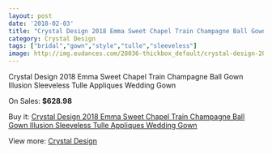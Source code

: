 ```yaml
---
layout: post
date: '2018-02-03'
title: "Crystal Design 2018 Emma Sweet Chapel Train Champagne Ball Gown Illusion Sleeveless Tulle Appliques Wedding Gown"
category: Crystal Design 
tags: ["bridal","gown","style","tulle","sleeveless"]
image: http://img.eudances.com/28036-thickbox_default/crystal-design-2018-emma-sweet-chapel-train-champagne-ball-gown-illusion-sleeveless-tulle-appliques-wedding-gown.jpg
---
```

Crystal Design 2018 Emma Sweet Chapel Train Champagne Ball Gown Illusion Sleeveless Tulle Appliques Wedding Gown

On Sales: **$628.98**
<a href="https://www.eudances.com/en/crystal-design/9263-crystal-design-2018-emma-sweet-chapel-train-champagne-ball-gown-illusion-sleeveless-tulle-appliques-wedding-gown.html"><amp-img layout="responsive" width="600" height="600" src="//img.eudances.com/28036-thickbox_default/crystal-design-2018-emma-sweet-chapel-train-champagne-ball-gown-illusion-sleeveless-tulle-appliques-wedding-gown.jpg" alt="Crystal Design 2018 Emma Sweet Chapel Train Champagne Ball Gown Illusion Sleeveless Tulle Appliques Wedding Gown 0" /></a>
<a href="https://www.eudances.com/en/crystal-design/9263-crystal-design-2018-emma-sweet-chapel-train-champagne-ball-gown-illusion-sleeveless-tulle-appliques-wedding-gown.html"><amp-img layout="responsive" width="600" height="600" src="//img.eudances.com/28040-thickbox_default/crystal-design-2018-emma-sweet-chapel-train-champagne-ball-gown-illusion-sleeveless-tulle-appliques-wedding-gown.jpg" alt="Crystal Design 2018 Emma Sweet Chapel Train Champagne Ball Gown Illusion Sleeveless Tulle Appliques Wedding Gown 1" /></a>
<a href="https://www.eudances.com/en/crystal-design/9263-crystal-design-2018-emma-sweet-chapel-train-champagne-ball-gown-illusion-sleeveless-tulle-appliques-wedding-gown.html"><amp-img layout="responsive" width="600" height="600" src="//img.eudances.com/28039-thickbox_default/crystal-design-2018-emma-sweet-chapel-train-champagne-ball-gown-illusion-sleeveless-tulle-appliques-wedding-gown.jpg" alt="Crystal Design 2018 Emma Sweet Chapel Train Champagne Ball Gown Illusion Sleeveless Tulle Appliques Wedding Gown 2" /></a>
<a href="https://www.eudances.com/en/crystal-design/9263-crystal-design-2018-emma-sweet-chapel-train-champagne-ball-gown-illusion-sleeveless-tulle-appliques-wedding-gown.html"><amp-img layout="responsive" width="600" height="600" src="//img.eudances.com/28038-thickbox_default/crystal-design-2018-emma-sweet-chapel-train-champagne-ball-gown-illusion-sleeveless-tulle-appliques-wedding-gown.jpg" alt="Crystal Design 2018 Emma Sweet Chapel Train Champagne Ball Gown Illusion Sleeveless Tulle Appliques Wedding Gown 3" /></a>
<a href="https://www.eudances.com/en/crystal-design/9263-crystal-design-2018-emma-sweet-chapel-train-champagne-ball-gown-illusion-sleeveless-tulle-appliques-wedding-gown.html"><amp-img layout="responsive" width="600" height="600" src="//img.eudances.com/28037-thickbox_default/crystal-design-2018-emma-sweet-chapel-train-champagne-ball-gown-illusion-sleeveless-tulle-appliques-wedding-gown.jpg" alt="Crystal Design 2018 Emma Sweet Chapel Train Champagne Ball Gown Illusion Sleeveless Tulle Appliques Wedding Gown 4" /></a>

Buy it: [Crystal Design 2018 Emma Sweet Chapel Train Champagne Ball Gown Illusion Sleeveless Tulle Appliques Wedding Gown](https://www.eudances.com/en/crystal-design/9263-crystal-design-2018-emma-sweet-chapel-train-champagne-ball-gown-illusion-sleeveless-tulle-appliques-wedding-gown.html "Crystal Design 2018 Emma Sweet Chapel Train Champagne Ball Gown Illusion Sleeveless Tulle Appliques Wedding Gown")

View more: [Crystal Design ](https://www.eudances.com/en/134-crystal-design "Crystal Design ")